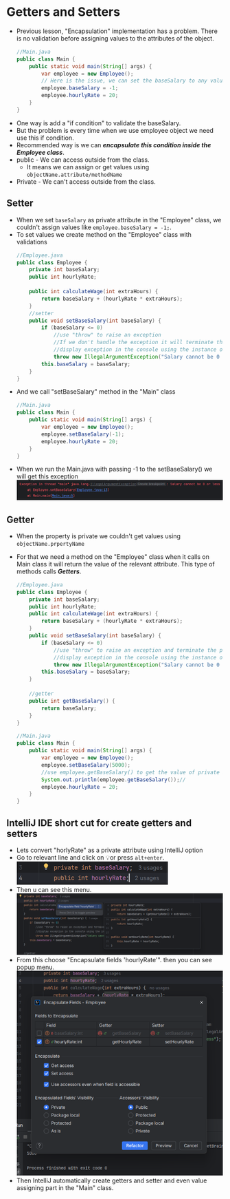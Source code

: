 # Getters and Setters
- Previous lesson, "Encapsulation" implementation has a problem. There is no validation before assigning values to the attributes of the object.
  ``` java 
  //Main.java
  public class Main {
      public static void main(String[] args) {
          var employee = new Employee();
          // Here is the issue, we can set the baseSalary to any value
          employee.baseSalary = -1;
          employee.hourlyRate = 20;
      }
  }
  ```
- One way is add a "if condition" to validate the baseSalary.
- But the problem is every time when we use employee object we need use this if condition.
- Recommended way is we can ***encapsulate this condition inside the Employee class***.
- public - We can access outside from the class. 
	- It means we can assign or get values using `objectName.attribute/methodName`
- Private - We can't access outside from the class.
## Setter
- When we set `baseSalary` as private attribute in the "Employee" class, we couldn't assign values like `employee.baseSalary = -1;`.
- To set values we create method on the "Employee" class with validations
  ``` java 
  //Employee.java
  public class Employee {
      private int baseSalary;
      public int hourlyRate;

      public int calculateWage(int extraHours) {
          return baseSalary + (hourlyRate * extraHours);
      }
      //setter
      public void setBaseSalary(int baseSalary) {
          if (baseSalary <= 0)
              //use "throw" to raise an exception
              //If we don't handle the exception it will terminate the program
              //display exception in the console using the instance of IllegalArgumentException
              throw new IllegalArgumentException("Salary cannot be 0 or less");
          this.baseSalary = baseSalary;
      }
  }
  ```
- And we call "setBaseSalary" method in the "Main" class 
  ``` java 
  //Main.java
  public class Main {
      public static void main(String[] args) {
          var employee = new Employee();
          employee.setBaseSalary(-1);
          employee.hourlyRate = 20;
      }
  }
  ```
- When we run the Main.java with passing -1 to the setBaseSalary() we will get this exception
  ![](assets/Pasted%20image%2020240627095908.png)
## Getter
- When the property is private we couldn't get values using `objectName.prpertyName`
- For that we need a method on the "Employee" class when it calls on Main class it will return the value of the relevant attribute. This type of methods calls ***Getters***.
  ``` java 
  //Employee.java
  public class Employee {
      private int baseSalary;
      public int hourlyRate;
      public int calculateWage(int extraHours) {
          return baseSalary + (hourlyRate * extraHours);
      }
      public void setBaseSalary(int baseSalary) {
          if (baseSalary <= 0)
              //use "throw" to raise an exception and terminate the program
              //display exception in the console using the instance of IllegalArgumentException
              throw new IllegalArgumentException("Salary cannot be 0 or less");
          this.baseSalary = baseSalary;
      }

      //getter
      public int getBaseSalary() {
          return baseSalary;
      }
  }
  ```

  ``` java 
  //Main.java
  public class Main {
      public static void main(String[] args) {
          var employee = new Employee();
          employee.setBaseSalary(5000);
          //use employee.getBaseSalary() to get the value of private baseSalary
          System.out.println(employee.getBaseSalary());//
          employee.hourlyRate = 20;
      }
  }
  ```

## IntelliJ IDE short cut for create getters and setters
- Lets convert "horlyRate" as a private attribute using IntelliJ option
- Go to relevant line and click on 💡or press `alt+enter`.
 ![](assets/Pasted%20image%2020240627133428.png)
 - Then u can see this menu.
  ![](assets/Pasted%20image%2020240627133556.png)
 - From this choose "Encapsulate fields 'hourlyRate'". then you can see popup menu.
  ![](assets/Pasted%20image%2020240627133749.png)
 - Then IntelliJ automatically create getters and setter and even value assigning part in the "Main" class.